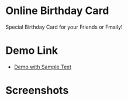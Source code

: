 # Online Birthday Card 
Special Birthday Card for your Friends or Fmaily!

# Demo Link
- [Demo with Sample Text](https://jkloud.uk/sample-bday)

# Screenshots

